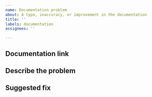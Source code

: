 ```yaml
---
name: Documentation problem
about: A typo, inaccuracy, or improvement in the documentation
title: ''
labels: documentation
assignees: ''

---
```


## Documentation link

<!--- Where is the documentation with the issue? -->

## Describe the problem

<!--- Is this a typo, stale information, request for improvement, inaccuracy? -->
<!--- Clearly and concisely describe the problem with the documentation -->

## Suggested fix

<!--- If possible, help us by offering a suggested fix to the problem -->